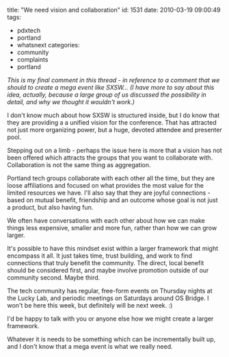 title: "We need vision and collaboration"
id: 1531
date: 2010-03-19 09:00:49
tags: 
- pdxtech
- portland
- whatsnext
categories: 
- community
- complaints
- portland

_This is my final comment in this thread - in reference to a comment that we should to create a mega event like SXSW... (I have more to say about this idea, actually, because a large group of us discussed the possibility in detail, and why we thought it wouldn't work.)_

I don't know much about how SXSW is structured inside, but I do know that they are providing a a unified vision for the conference. That has attracted not just more organizing power, but a huge, devoted attendee and presenter pool. 

Stepping out on a limb - perhaps the issue here is more that a vision has not been offered which attracts the groups that you want to collaborate with. Collaboration is not the same thing as aggregation. 

Portland tech groups collaborate with each other all the time, but they are loose affiliations and focused on what provides the most value for the limited resources we have. I'll also say that they are joyful connections - based on mutual benefit, friendship and an outcome whose goal is not just a product, but also having fun. 

We often have conversations with each other about how we can make things less expensive, smaller and more fun, rather than how we can grow larger. 

It's possible to have this mindset exist within a larger framework that might encompass it all. It just takes time, trust building, and work to find connections that truly benefit the community. The direct, local benefit should be considered first, and maybe involve promotion outside of our community second. Maybe third. 

The tech community has regular, free-form events on Thursday nights at the Lucky Lab, and periodic meetings on Saturdays around OS Bridge. I won't be here this week, but definitely will be next week. :) 

I'd be happy to talk with you or anyone else how we might create a larger framework. 

Whatever it is needs to be something which can be incrementally built up, and I don't know that a mega event is what we really need.
